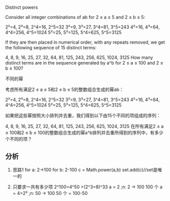 Distinct powers

Consider all integer combinations of ab for 2 ≤ a ≤ 5 and 2 ≤ b ≤ 5:

2²=4, 2³=8, 2^4=16, 2^5=32
3²=9, 3³=27, 3^4=81, 3^5=243
4²=16, 4³=64, 4^4=256, 4^5=1024
5²=25, 5³=125, 5^4=625, 5^5=3125

If they are then placed in numerical order, with any repeats removed, we get the following sequence of 15 distinct terms:

4, 8, 9, 16, 25, 27, 32, 64, 81, 125, 243, 256, 625, 1024, 3125
How many distinct terms are in the sequence generated by a^b for 2 ≤ a ≤ 100 and 2 ≤ b ≤ 100?

不同的幂

考虑所有满足2 ≤ a ≤ 5和2 ≤ b ≤ 5的整数组合生成的幂ab：

2²=4, 2³=8, 2^4=16, 2^5=32
3²=9, 3³=27, 3^4=81, 3^5=243
4²=16, 4³=64, 4^4=256, 4^5=1024
5²=25, 5³=125, 5^4=625, 5^5=3125

如果把这些幂按照大小排列并去重，我们得到以下由15个不同的项组成的序列：

4, 8, 9, 16, 25, 27, 32, 64, 81, 125, 243, 256, 625, 1024, 3125
在所有满足2 ≤ a ≤ 100和2 ≤ b ≤ 100的整数组合生成的幂a^b排列并去重所得到的序列中，有多少个不同的项？

## 分析
1. 思路1
for a: 2->100
 for b: 2-100
  c = Math.power(a,b)
  set.add(c)//set是唯一的

2. 只要求一共有多少项
	2^100=4^50 >(2^3=8)^33
	a = 2    ;n: 2  -> 100 100	个
   	a = 4=2² ;n: 50 -> 100 50	个 = 100-50